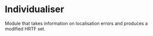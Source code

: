 Individualiser
==============

Module that takes information on localisation errors and produces a modified HRTF set.
